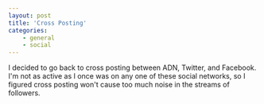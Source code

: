 ```yaml
---
layout: post
title: 'Cross Posting'
categories:
    - general
    - social
---
```

I decided to go back to cross posting between ADN, Twitter, and Facebook. I'm not as active as I once was on any one of these social networks, so I figured cross posting won't cause too much noise in the streams of followers. 